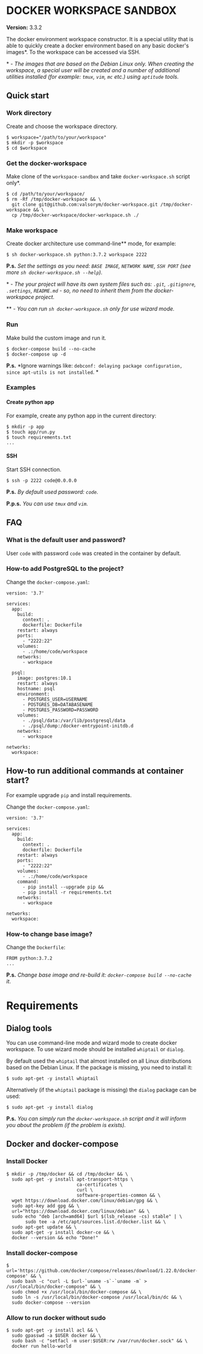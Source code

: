 # DOCKER WORKSPACE SANDBOX

**Version:** 3.3.2

The docker environment workspace constructor. It is a special utility that is able to quickly create a docker environment based on any basic docker's images\*.  To the workspace can be accessed via SSH.

\* - *The images that are based on the Debian Linux only. When creating the workspace, a special user will be created and a number of additional utilities installed (for example: `tmux`, `vim`, `mc` etc.) using `aptitude` tools.*

## Quick start

### Work directory

Create and choose the workspace directory.

```
$ workspace="/path/to/your/workspace"
$ mkdir -p $workspace
$ cd $workspace
```

### Get the docker-workspace

Make clone of the `workspace-sandbox` and  take `docker-workspace.sh` script only\*.

```
$ cd /path/to/your/workspace/
$ rm -Rf /tmp/docker-workspace && \
  git clone git@github.com:valsorym/docker-workspace.git /tmp/docker-workspace && \
  cp /tmp/docker-workspace/docker-workspace.sh ./
```

### Make workspace

Create docker architecture use command-line\*\* mode, for example:

```
$ sh docker-workspace.sh python:3.7.2 workspace 2222
```

**P.s.** *Set the settings as you need: `BASE IMAGE`, `NETWORK NAME`, `SSH PORT` (see more `sh docker-workspace.sh --help`).*

\* - *The your project will have its own system files such as: `.git`, `.gitignore`, `.settings`, `README.md` - so, no need to inherit them from the docker-workspace project.*

\*\* - *You can run `sh docker-workspace.sh` only for use wizard mode.*

### Run

Make build the custom image and run it.

```
$ docker-compose build --no-cache
$ docker-compose up -d
```

**P.s.** *Ignore warnings like: `debconf: delaying package configuration, since apt-utils is not installed`. *

### Examples

#### Create python app

For example, create any python app in the current directory:

```
$ mkdir -p app
$ touch app/run.py
$ touch requirements.txt
...
```

#### SSH

Start SSH connection.

```
$ ssh -p 2222 code@0.0.0.0
```
**P.s.** *By default used password: `code`.*

**P.p.s.** *You can use `tmux` and `vim`.*

## FAQ
### What is the default user and password?

User `code` with password `code` was created in the container by default.

### How-to add PostgreSQL to the project?

Change the `docker-compose.yaml`:

```
version: '3.7'

services:
  app:
    build:
      context: .
      dockerfile: Dockerfile
    restart: always
    ports:
      - "2222:22"
    volumes:
      - .:/home/code/workspace
    networks:
      - workspace

  psql:
    image: postgres:10.1
    restart: always
    hostname: psql
    environment:
      - POSTGRES_USER=USERNAME
      - POSTGRES_DB=DATABASENAME
      - POSTGRES_PASSWORD=PASSWORD
    volumes:
      - ./psql/data:/var/lib/postgresql/data
      - ./psql/dump:/docker-entrypoint-initdb.d
    networks:
      - workspace

networks:
  workspace:
```

## How-to run additional commands at container start?

For example upgrade `pip` and install requirements.

Change the `docker-compose.yaml`:

```
version: '3.7'

services:
  app:
    build:
      context: .
      dockerfile: Dockerfile
    restart: always
    ports:
      - "2222:22"
    volumes:
      - .:/home/code/workspace
    command:
      - pip install --upgrade pip &&
      - pip install -r requirements.txt
    networks:
      - workspace

networks:
  workspace:
```

### How-to change base image?

Change the `Dockerfile`:

```
FROM python:3.7.2
...
```

**P.s.** *Change base image and re-build it: `docker-compose build --no-cache` it*.

# Requirements

## Dialog tools

You can use command-line mode and wizard mode to create docker workspace. To use wizard mode should be installed `whiptail` or `dialog`.

By default used the `whiptail` that  almost installed on all Linux distributions based on the Debian Linux. If the package is missing, you need to install it:

```
$ sudo apt-get -y install whiptail
```

Alternatively (if the `whiptail` package is missing) the `dialog` package can be used:

```
$ sudo apt-get -y install dialog
```

**P.s.** *You can simply run the `docker-workspace.sh` script and it will inform you about the problem (if the problem is exists).*

## Docker and docker-compose

### Install Docker

```
$ mkdir -p /tmp/docker && cd /tmp/docker && \
  sudo apt-get -y install apt-transport-https \
                          ca-certificates \
                          curl \
                          software-properties-common && \
  wget https://download.docker.com/linux/debian/gpg && \
  sudo apt-key add gpg && \
  url="https://download.docker.com/linux/debian" && \
  sudo echo "deb [arch=amd64] $url $(lsb_release -cs) stable" | \
       sudo tee -a /etc/apt/sources.list.d/docker.list && \
  sudo apt-get update && \
  sudo apt-get -y install docker-ce && \
  docker --version && echo "Done!"
```

### Install docker-compose

```
$ url='https://github.com/docker/compose/releases/download/1.22.0/docker-compose' && \
  sudo bash -c "curl -L $url-`uname -s`-`uname -m` > /usr/local/bin/docker-compose" && \
  sudo chmod +x /usr/local/bin/docker-compose && \
  sudo ln -s /usr/local/bin/docker-compose /usr/local/bin/dc && \
  sudo docker-compose --version
```

### Allow to run docker without sudo

```
$ sudo apt-get -y install acl && \
  sudo gpasswd -a $USER docker && \
  sudo bash -c "setfacl -m user:$USER:rw /var/run/docker.sock" && \
  docker run hello-world
```
